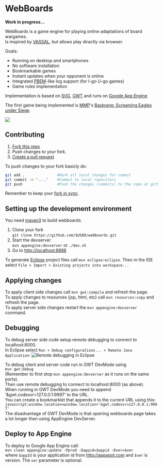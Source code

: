 WebBoards
=========

<b>Work in progress...</b>

WebBoards is a game engine for playing online adaptations of board wargames.  
Is inspired by [VASSAL](http://www.vassalengine.org/), but allows play diractly via browser.

Goals:
  * Running on desktop and smartphones
  * No software installation 
  * Bookmarkable games
  * Instant updates when your opponent is online
  * Integrated [PBEM](http://en.wikipedia.org/wiki/Play-by-mail_game)-like log support (for I-go U-go games)
  * Game rules implementation

Implementation is based on [SVG](http://en.wikipedia.org/wiki/Scalable_Vector_Graphics), 
[GWT](https://developers.google.com/web-toolkit/) and runs on 
[Google App Engine](https://developers.google.com/appengine/)

The first game being implemented is [MMP](http://www.multimanpublishing.com/Products/tabid/58/ProductID/69/Default.aspx)'s
[Bastogne: Screaming Eagles under Siege](http://boardgamegeek.com/boardgame/35669/bastogne-screaming-eagles-under-siege).

![](https://raw.github.com/wiki/rzymek/webboards/img/screenshot.png)

Contributing
-------------

1. [Fork this repo](https://help.github.com/articles/fork-a-repo)  
2. Push changes to your fork. 
3. [Create a pull request](https://help.github.com/articles/creating-a-pull-request)

To push changes to your fork basicly do:
```bash
git add .               #Mark all local changes for commit
git commit -m "...."    #Commit to local repository
git push                #Push the changes (commits) to the repo at github
```

Remember to keep your [fork in sync](https://help.github.com/articles/syncing-a-fork).

Setting up the development environment 
---------------------------------

You need [maven3](http://maven.apache.org/download.cgi) to build webboards.

1. Clone your fork  
   `git clone https://github.com/$USER/webboards.git`     
2. Start the devserver  
   `mvn appengine:devserver` or `./dev.sh`
3. Go to [http://localhost:8888](http://localhost:8888)  

To generate [Eclipse](http://www.eclipse.org/downloads/) project files call `mvn eclipse:eclipse`.
Then in the IDE select `File > Import > Existing projects into workspace...`

Applying changes
----------------
To apply client side changes call `mvn gwt:compile` and refresh the page.  
To apply changes to resources (jsp, html, etc) call `mvn resources:copy` and refresh the page.  
To apply server side changes restart the `mvn appengine:devserver` command.

Debugging
---------
To debug server side code setup remote debugging to connect to localhost:8000.  
In Eclipse select `Run > Debug configurations... > Remote Java Application`:
![Remote debugging in Eclipse](https://raw.github.com/wiki/rzymek/webboards/img/remote-dbg.png)

To debug client and server code run in GWT DevMode using  
    `mvn gwt:debug`   
(Remember to first stop `mvn appengine:devserver` as it runs on the same ports).  
Then use remote debugging to connect to localhost:8000 (as above).  
When running in GWT DevMode you need to append '&gwt.codesvr=127.0.0.1:9997' to the URL.  
You can create a bookmarklet that appends it to the current URL using this:  
    `javascript:window.location=window.location+'&gwt.codesvr=127.0.0.1:9997'`  
The disadvantage of GWT DevMode is that opening webboards page takes a lot longer then using AppEngine DevServer. 

Deploy to App Engine
--------------------
To deploy to Google App Engine call:   
    `mvn clean appengine:update -Pprod -Dappid=$appid -Dver=$ver`   
where `$appId` is your application id from http://appspot.com and `$ver` is version. The `ver` parameter is optional.
